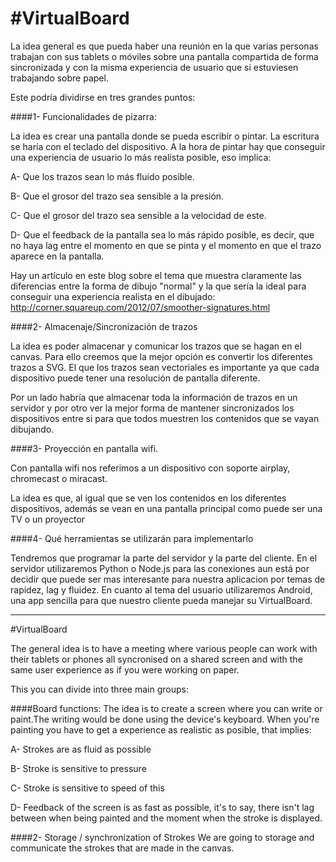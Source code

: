 #VirtualBoard
============

La idea general es que pueda haber una reunión en la que varias personas trabajan con sus tablets o móviles sobre una pantalla compartida de forma sincronizada y con la misma experiencia de usuario que si estuviesen trabajando sobre papel.

Este podría dividirse en tres grandes puntos:

####1- Funcionalidades de pizarra:

La idea es crear una pantalla donde se pueda escribir o pintar. La escritura se haría con el teclado del dispositivo. A la hora de pintar hay que conseguir una experiencia de usuario lo más realista posible, eso implica:

A- Que los trazos sean lo más fluido posible.

B- Que el grosor del trazo sea sensible a la presión. 

C- Que el grosor del trazo sea sensible a la velocidad de este.

D- Que el feedback de la pantalla sea lo más rápido posible, es decir, que no haya lag entre el momento en que se pinta y el momento en que el trazo aparece en la pantalla.

Hay un artículo en este blog sobre el tema que muestra claramente las diferencias entre la forma de dibujo "normal" y la que sería la ideal para conseguir una experiencia realista en el dibujado:
http://corner.squareup.com/2012/07/smoother-signatures.html

####2- Almacenaje/Sincronización de trazos

La idea es poder almacenar y comunicar los trazos que se hagan en el canvas. Para ello creemos que la mejor opción es convertir los diferentes trazos a SVG. El que los trazos sean vectoriales es importante ya que cada dispositivo puede tener una resolución de pantalla diferente.

Por un lado habría que almacenar toda la información de trazos en un servidor y por otro ver la mejor forma de mantener sincronizados los dispositivos entre si para que todos muestren los contenidos que se vayan dibujando.

####3- Proyección en pantalla wifi.

Con pantalla wifi nos referimos a un dispositivo con soporte airplay, chromecast o miracast.  

La idea es que, al igual que se ven los contenidos en los diferentes dispositivos, además se vean en una pantalla principal como puede ser una TV o un proyector

####4- Qué herramientas se utilizarán para implementarlo

Tendremos que programar la parte del servidor y la parte del cliente. En el servidor utilizaremos Python o Node.js para las conexiones aun está por decidir que puede ser mas interesante para nuestra aplicacion por temas de rapidez, lag y fluidez.
En cuanto al tema del usuario utilizaremos Android, una app sencilla para que nuestro cliente pueda manejar su VirtualBoard.

_ _ _


#VirtualBoard

The general idea is to have a meeting where various people can work with their tablets or phones all syncronised on a shared screen  and with the same user experience as if you were working on paper.

This you can divide into three main groups:

####Board functions:
The idea is to create a screen where you can write or paint.The writing would be done using the device's keyboard. When you're painting you have to get a experience as realistic as posible, that implies:

A- Strokes are as fluid as possible

B- Stroke is sensitive to pressure

C- Stroke is sensitive to speed of this

D- Feedback of the screen is as fast as possible, it's to say, there isn't lag between when being painted and the moment when the stroke is displayed.

####2- Storage / synchronization of Strokes
We are going to storage and communicate the strokes that are made in the canvas.
